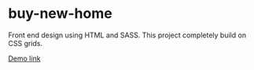 # buy-new-home
Front end design using HTML and SASS. This project completely build on CSS grids.

[Demo link](https://buymehome.netlify.app/)
